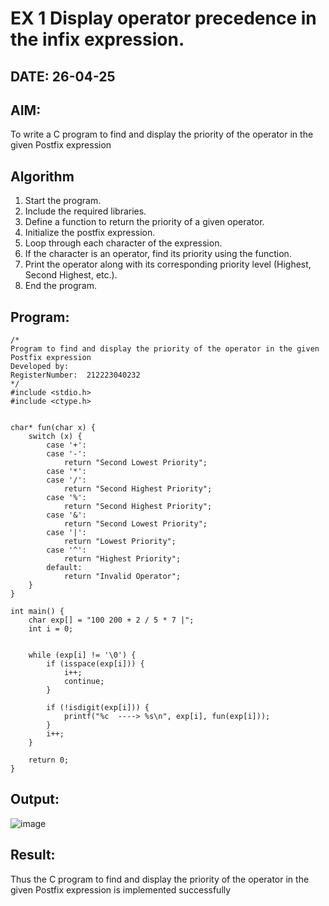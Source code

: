 # EX 1 Display operator precedence in the infix expression.
## DATE: 26-04-25
## AIM:
To write a C program to find and display the priority of the operator in the given Postfix expression

## Algorithm
1. Start the program.  
2. Include the required libraries.  
3. Define a function to return the priority of a given operator.  
4. Initialize the postfix expression.  
5. Loop through each character of the expression.  
6. If the character is an operator, find its priority using the function.  
7. Print the operator along with its corresponding priority level (Highest, Second Highest, etc.).  
8. End the program.

## Program:
```
/*
Program to find and display the priority of the operator in the given Postfix expression
Developed by: 
RegisterNumber:  212223040232
*/
#include <stdio.h>
#include <ctype.h>


char* fun(char x) {
    switch (x) {
        case '+':
        case '-':
            return "Second Lowest Priority";  
        case '*':
        case '/':
            return "Second Highest Priority"; 
        case '%':
            return "Second Highest Priority";  
        case '&':
            return "Second Lowest Priority";  
        case '|':
            return "Lowest Priority";  
        case '^':
            return "Highest Priority";  
        default:
            return "Invalid Operator";  
    }
}

int main() {
    char exp[] = "100 200 + 2 / 5 * 7 |";
    int i = 0;

    
    while (exp[i] != '\0') {
        if (isspace(exp[i])) { 
            i++;
            continue;
        }
        
        if (!isdigit(exp[i])) {  
            printf("%c  ----> %s\n", exp[i], fun(exp[i]));
        }
        i++;
    }

    return 0;
}

```


## Output:
![image](https://github.com/user-attachments/assets/1aee6f85-6a45-48b9-a756-d003db88d780)



## Result:
Thus the C program to find and display the priority of the operator in the given Postfix expression is implemented successfully
